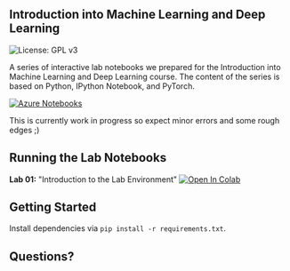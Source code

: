 ## Introduction into Machine Learning and Deep Learning

![License: GPL v3](https://img.shields.io/badge/License-GPLv3-blue.svg)

A series of interactive lab notebooks we prepared for the Introduction into Machine Learning and Deep Learning course. The content of the series is based on Python, IPython Notebook, and PyTorch.

[![Azure Notebooks](https://notebooks.azure.com/launch.png)](https://notebooks.azure.com/import/gh/GitiHubi/courseMLDL)

This is currently work in progress so expect minor errors and some rough edges ;)

## Running the Lab Notebooks

**Lab 01:** "Introduction to the Lab Environment" [![Open In Colab](https://colab.research.google.com/assets/colab-badge.svg)](https://colab.research.google.com/github/GitiHubi/courseMLDL/blob/master/lab_01/mldl_lab_01.ipynb)

## Getting Started

Install dependencies via `pip install -r requirements.txt`.

## Questions?
